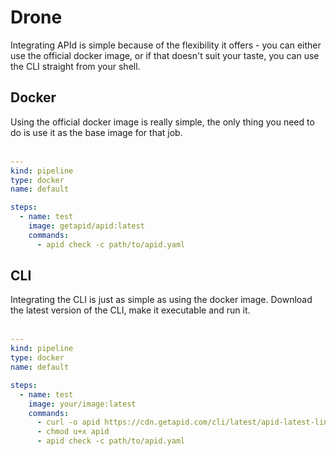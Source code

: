 # Drone

Integrating APId is simple because of the flexibility it offers - you can either use the official docker image, or if that doesn't suit your taste,
you can use the CLI straight from your shell.

## Docker

Using the official docker image is really simple, the only thing you need to do is use it as the base image for that job.
<br><br>

```yaml
---
kind: pipeline
type: docker
name: default

steps:
  - name: test
    image: getapid/apid:latest
    commands:
      - apid check -c path/to/apid.yaml
```

## CLI

Integrating the CLI is just as simple as using the docker image. Download the latest version of the CLI, make it executable and run it.
<br><br>

```yaml
---
kind: pipeline
type: docker
name: default

steps:
  - name: test
    image: your/image:latest
    commands:
      - curl -o apid https://cdn.getapid.com/cli/latest/apid-latest-linux-amd64
      - chmod u+x apid
      - apid check -c path/to/apid.yaml
```
